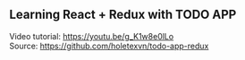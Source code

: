 ## Learning React + Redux with TODO APP
Video tutorial: https://youtu.be/g_K1w8e0lLo \
Source: https://github.com/holetexvn/todo-app-redux